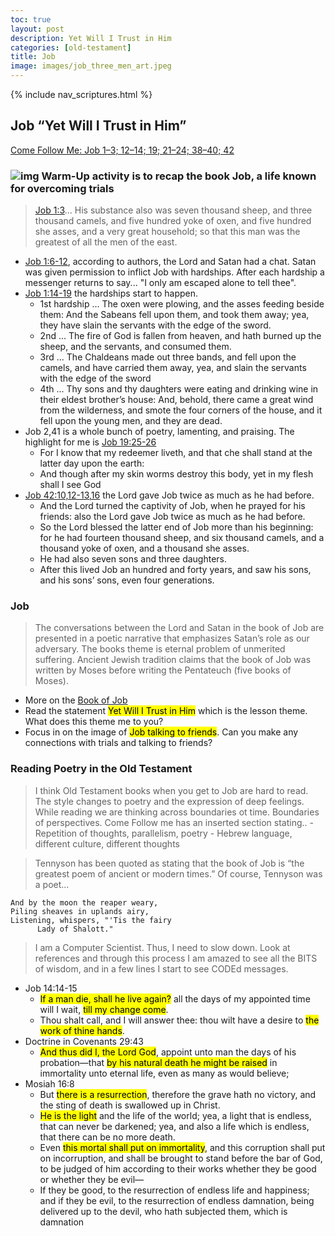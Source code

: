 ```yaml
---
toc: true
layout: post
description: Yet Will I Trust in Him
categories: [old-testament]
title: Job
image: images/job_three_men_art.jpeg
---
```

{% include nav_scriptures.html %}

## Job “Yet Will I Trust in Him”
[Come Follow Me: Job 1–3; 12–14; 19; 21–24; 38–40; 42](https://www.churchofjesuschrist.org/study/manual/come-follow-me-for-sunday-school-old-testament-2022/32?lang=eng) 

### ![img]({{site.baseurl}}/images/job_three_men_art.jpeg) Warm-Up activity is to recap the book Job, a life known for overcoming trials
> [Job 1:3](https://www.churchofjesuschrist.org/study/scriptures/ot/job/1?lang=eng&id=3#p2)... His substance also was seven thousand sheep, and three thousand camels, and five hundred yoke of oxen, and five hundred she asses, and a very great household; so that this man was the greatest of all the men of the east.
- [Job 1:6-12](https://www.churchofjesuschrist.org/study/scriptures/ot/job/1?lang=eng&id=6-12#p6), according to authors, the Lord and Satan had a chat.  Satan was given permission to inflict Job with hardships.  After each hardship a messenger returns to say... "I only am escaped alone to tell thee".
- [Job 1:14-19](https://www.churchofjesuschrist.org/study/scriptures/ot/job/1?lang=eng&id=14-19#p13) the hardships start to happen.
    - 1st hardship ... The oxen were plowing, and the asses feeding beside them: And the Sabeans fell upon them, and took them away; yea, they have slain the servants with the edge of the sword.
    - 2nd ... The fire of God is fallen from heaven, and hath burned up the sheep, and the servants, and consumed them.
    - 3rd ... The Chaldeans made out three bands, and fell upon the camels, and have carried them away, yea, and slain the servants with the edge of the sword
    - 4th ... Thy sons and thy daughters were eating and drinking wine in their eldest brother’s house: And, behold, there came a great wind from the wilderness, and smote the four corners of the house, and it fell upon the young men, and they are dead.
- Job 2,41 is a whole bunch of poetry, lamenting, and praising. The highlight for me is [Job 19:25-26](https://www.churchofjesuschrist.org/study/scriptures/ot/job/19?lang=eng&id=25-26#p24)
    - For I know that my redeemer liveth, and that che shall stand at the latter day upon the earth:
    - And though after my skin worms destroy this body, yet in my flesh shall I see God
- [Job 42:10,12-13,16](https://www.churchofjesuschrist.org/study/scriptures/ot/job/42?lang=eng&id=10,12-13,16#9) the Lord gave Job twice as much as he had before.
    - And the Lord turned the captivity of Job, when he prayed for his friends: also the Lord gave Job twice as much as he had before.
    - So the Lord blessed the latter end of Job more than his beginning: for he had fourteen thousand sheep, and six thousand camels, and a thousand yoke of oxen, and a thousand she asses.
    - He had also seven sons and three daughters.
    - After this lived Job an hundred and forty years, and saw his sons, and his sons’ sons, even four generations.

### Job 
> The conversations between the Lord and Satan in the book of Job are presented in a poetic narrative that emphasizes Satan’s role as our adversary.  The books theme is eternal problem of unmerited suffering.  Ancient Jewish tradition claims that the book of Job was written by Moses before writing the Pentateuch (five books of Moses).
- More on the [Book of Job](https://www.churchofjesuschrist.org/study/ensign/1982/03/job-the-man-and-his-message?lang=eng)
- Read the statement <mark>Yet Will I Trust in Him</mark> which is the lesson theme.  What does this theme me to you?
- Focus in on the image of <mark>Job talking to friends</mark>. Can you make any connections with trials and talking to friends?


### Reading Poetry in the Old Testament
> I think Old Testament books when you get to Job are hard to read.  The style changes to poetry and the expression of deep feelings.  While reading we are thinking across boundaries ot time.  Boundaries of perspectives.  Come Follow me has an inserted section stating..
    - Repetition of thoughts, parallelism, poetry
    - Hebrew language, different culture, different thoughts

> Tennyson has been quoted as stating that the book of Job is “the greatest poem of ancient or modern times.”  Of course, Tennyson was a poet...
```
And by the moon the reaper weary,
Piling sheaves in uplands airy,
Listening, whispers, "'Tis the fairy
      Lady of Shalott."
```

> I am a Computer Scientist.  Thus, I need to slow down.  Look at references and through this process I am amazed to see all the BITS of wisdom, and in a few lines I start to see CODEd messages.
- Job 14:14-15
    - <mark>If a man die, shall he live again?</mark> all the days of my appointed time will I wait, <mark>till my change come</mark>.
    - Thou shalt call, and I will answer thee: thou wilt have a desire to <mark>the work of thine hands</mark>.
- Doctrine in Covenants 29:43
    - <mark>And thus did I, the Lord God</mark>, appoint unto man the days of his probation—that <mark>by his natural death he might be raised</mark> in immortality unto eternal life, even as many as would believe;
- Mosiah 16:8
    - But <mark>there is a resurrection</mark>, therefore the grave hath no victory, and the sting of death is swallowed up in Christ.
    - <mark>He is the light</mark> and the life of the world; yea, a light that is endless, that can never be darkened; yea, and also a life which is endless, that there can be no more death.
    - Even <mark>this mortal shall put on immortality</mark>, and this corruption shall put on incorruption, and shall be brought to stand before the bar of God, to be judged of him according to their works whether they be good or whether they be evil—
    - If they be good, to the resurrection of endless life and happiness; and if they be evil, to the resurrection of endless damnation, being delivered up to the devil, who hath subjected them, which is damnation

